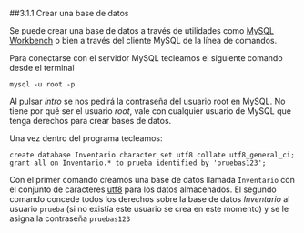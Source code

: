 ##3.1.1 Crear una base de datos

Se puede crear una base de datos a través de utilidades como [MySQL Workbench](http://dev.mysql.com/downloads/workbench/ "Descargar Workbench") o bien a través del cliente MySQL de la línea de comandos.

Para conectarse con el servidor MySQL tecleamos el siguiente comando desde el terminal

    mysql -u root -p

Al pulsar _intro_ se nos pedirá la contraseña del usuario root en MySQL. No tiene por qué ser el usuario _root_, vale con cualquier usuario de MySQL que tenga derechos para crear bases de datos.

Una vez dentro del programa tecleamos:

    create database Inventario character set utf8 collate utf8_general_ci;
    grant all on Inventario.* to prueba identified by 'pruebas123';

Con el primer comando creamos una base de datos llamada <code>Inventario</code> con el conjunto de caracteres [utf8](http://es.wikipedia.org/wiki/UTF-8) para los datos almacenados. El segundo comando concede todos los derechos sobre la base de datos _Inventario_ al usuario <code>prueba</code> (si no existía este usuario se crea en este momento) y se le asigna la contraseña <code>pruebas123</code>
